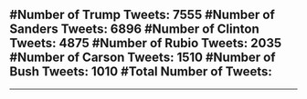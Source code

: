#Number of Trump Tweets: 7555
#Number of Sanders Tweets: 6896
#Number of Clinton Tweets: 4875
#Number of Rubio Tweets: 2035
#Number of Carson Tweets: 1510
#Number of Bush Tweets: 1010
#Total Number of Tweets:  
---
---

